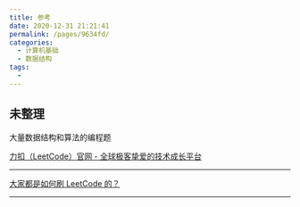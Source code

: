 ```yaml
---
title: 参考
date: 2020-12-31 21:21:41
permalink: /pages/9634fd/
categories:
  - 计算机基础
  - 数据结构
tags:
  -
---
```


## 未整理

大量数据结构和算法的编程题

[力扣（LeetCode）官网 - 全球极客挚爱的技术成长平台](https://leetcode-cn.com/)

---

[大家都是如何刷 LeetCode 的？](https://www.zhihu.com/question/280279208)

---
